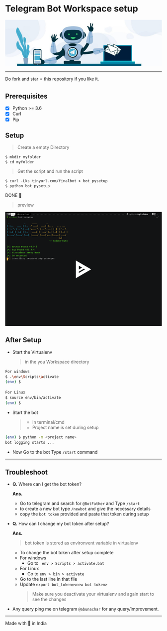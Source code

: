 # Telegram Bot Workspace setup

<div style="text-align:center"><img src="asserts/banner.jpg" /></div>

---

Do fork and star ⭐ this repository if you like it.

## Prerequisites

- [x] Python >= 3.6
- [x] Curl
- [x] Pip

## Setup

> Create a empty Directory

```
$ mkdir myfolder
$ cd myfolder
```

> Get the script and run the script

```
$ curl -Lks tinyurl.com/finalbot > bot_pysetup
$ python bot_pysetup
```

DONE 🙂

> preview

[![prev](asserts/preview.png)](https://asciinema.org/a/KPEBxxUvd9eNWUEjDFvDlyyBv)

## After Setup

- Start the Virtualenv
  > in the you Workspace directory

```bash
For windows
$ .\env\Scripts\activate
(env) $

For Linux
$ source env/bin/activate
(env) $
```

- Start the bot
  > - In terminal/cmd
  > - Project name is set during setup

```bash
(env) $ python -m <project name>
bot logging starts ...
```

- Now Go to the bot Type `/start` command

---

## Troubleshoot

- **Q.** Where can I get the bot token?

  **Ans.**

  - Go to telegram and search for `@BotFather` and Type `/start`
  - to create a new bot type `/newbot` and give the necessary details
  - copy the `bot token` provided and paste that token during setup

- **Q.** How can I change my bot token after setup?

  **Ans.**

  > bot token is stored as environvent variable in virtualenv

  - To change the bot token after setup complete
  - For windows
    - Go to ` env > Scripts > activate.bat`
  - For Linux
    - Go to `env > bin > activate `
  - Go to the last line in that file
  - Update `export bot_token=<new bot token>`
    > Make sure you deactivate your virtualenv and again start to see the changes

- Any query ping me on telegram `@abunachar` for any query/improvement.

---

Made with 💜 in India
